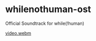 # whilenothuman-ost
Official Soundtrack for while(!human)

[video.webm](https://github.com/user-attachments/assets/4af3f732-1da9-42b5-9e37-c40852adee06)
